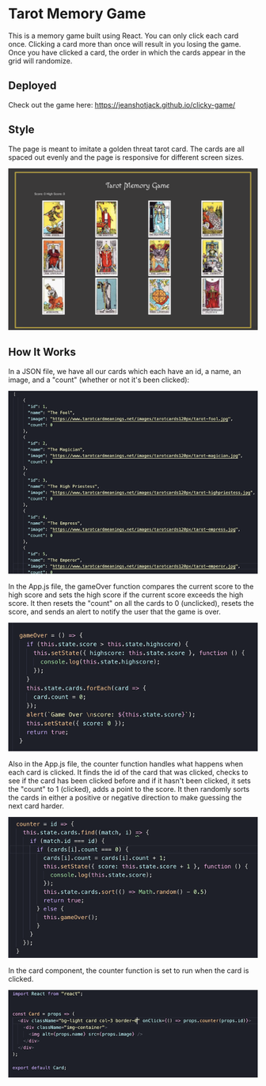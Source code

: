 # Tarot Memory Game

This is a memory game built using React. You can only click each card once. Clicking a card more than once will result in you losing the game. Once you have clicked a card, the order in which the cards appear in the grid will randomize. 

## Deployed 

Check out the game here: https://jeanshotjack.github.io/clicky-game/

## Style

The page is meant to imitate a golden threat tarot card. The cards are all spaced out evenly and the page is responsive for different screen sizes.

![Image of main page](/public/mainpage.png)


## How It Works

In a JSON file, we have all our cards which each have an id, a name, an image, and a "count" (whether or not it's been clicked):

![Image of cards JSON](/public/cards.png)

In the App.js file, the gameOver function compares the current score to the high score and sets the high score if the current score exceeds the high score. It then resets the "count" on all the cards to 0 (unclicked), resets the score, and sends an alert to notify the user that the game is over.

![Image of gameover](/public/gameover.png)

Also in the App.js file, the counter function handles what happens when each card is clicked. It finds the id of the card that was clicked, checks to see if the card has been clicked before and if it hasn't been clicked, it sets the "count" to 1 (clicked), adds a point to the score. It then randomly sorts the cards in either a positive or negative direction to make guessing the next card harder. 

![Image of counter](/public/counter.png)

In the card component, the counter function is set to run when the card is clicked. 

![Image of card](/public/cardcomp.png)